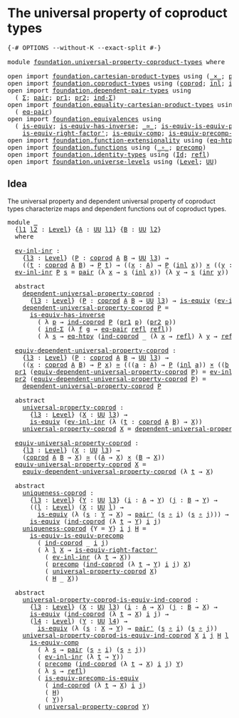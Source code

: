# The universal property of coproduct types

<pre class="Agda"><a id="54" class="Symbol">{-#</a> <a id="58" class="Keyword">OPTIONS</a> <a id="66" class="Pragma">--without-K</a> <a id="78" class="Pragma">--exact-split</a> <a id="92" class="Symbol">#-}</a>

<a id="97" class="Keyword">module</a> <a id="104" href="foundation.universal-property-coproduct-types.html" class="Module">foundation.universal-property-coproduct-types</a> <a id="150" class="Keyword">where</a>

<a id="157" class="Keyword">open</a> <a id="162" class="Keyword">import</a> <a id="169" href="foundation.cartesian-product-types.html" class="Module">foundation.cartesian-product-types</a> <a id="204" class="Keyword">using</a> <a id="210" class="Symbol">(</a><a id="211" href="foundation-core.cartesian-product-types.html#577" class="Function Operator">_×_</a><a id="214" class="Symbol">;</a> <a id="216" href="foundation-core.cartesian-product-types.html#494" class="Function">pair&#39;</a><a id="221" class="Symbol">)</a>
<a id="223" class="Keyword">open</a> <a id="228" class="Keyword">import</a> <a id="235" href="foundation.coproduct-types.html" class="Module">foundation.coproduct-types</a> <a id="262" class="Keyword">using</a> <a id="268" class="Symbol">(</a><a id="269" href="foundation.coproduct-types.html#1168" class="Datatype">coprod</a><a id="275" class="Symbol">;</a> <a id="277" href="foundation.coproduct-types.html#1239" class="InductiveConstructor">inl</a><a id="280" class="Symbol">;</a> <a id="282" href="foundation.coproduct-types.html#1262" class="InductiveConstructor">inr</a><a id="285" class="Symbol">;</a> <a id="287" href="foundation.coproduct-types.html#1284" class="Function">ind-coprod</a><a id="297" class="Symbol">)</a>
<a id="299" class="Keyword">open</a> <a id="304" class="Keyword">import</a> <a id="311" href="foundation.dependent-pair-types.html" class="Module">foundation.dependent-pair-types</a> <a id="343" class="Keyword">using</a>
  <a id="351" class="Symbol">(</a> <a id="353" href="foundation-core.dependent-pair-types.html#502" class="Record">Σ</a><a id="354" class="Symbol">;</a> <a id="356" href="foundation-core.dependent-pair-types.html#575" class="InductiveConstructor">pair</a><a id="360" class="Symbol">;</a> <a id="362" href="foundation-core.dependent-pair-types.html#592" class="Field">pr1</a><a id="365" class="Symbol">;</a> <a id="367" href="foundation-core.dependent-pair-types.html#604" class="Field">pr2</a><a id="370" class="Symbol">;</a> <a id="372" href="foundation-core.dependent-pair-types.html#687" class="Function">ind-Σ</a><a id="377" class="Symbol">)</a>
<a id="379" class="Keyword">open</a> <a id="384" class="Keyword">import</a> <a id="391" href="foundation.equality-cartesian-product-types.html" class="Module">foundation.equality-cartesian-product-types</a> <a id="435" class="Keyword">using</a>
  <a id="443" class="Symbol">(</a> <a id="445" href="foundation.equality-cartesian-product-types.html#1267" class="Function">eq-pair</a><a id="452" class="Symbol">)</a>
<a id="454" class="Keyword">open</a> <a id="459" class="Keyword">import</a> <a id="466" href="foundation.equivalences.html" class="Module">foundation.equivalences</a> <a id="490" class="Keyword">using</a>
  <a id="498" class="Symbol">(</a> <a id="500" href="foundation-core.equivalences.html#1542" class="Function">is-equiv</a><a id="508" class="Symbol">;</a> <a id="510" href="foundation-core.equivalences.html#2999" class="Function">is-equiv-has-inverse</a><a id="530" class="Symbol">;</a> <a id="532" href="foundation-core.equivalences.html#1607" class="Function Operator">_≃_</a><a id="535" class="Symbol">;</a> <a id="537" href="foundation.equivalences.html#10780" class="Function">is-equiv-is-equiv-precomp</a><a id="562" class="Symbol">;</a>
    <a id="568" href="foundation-core.equivalences.html#9622" class="Function">is-equiv-right-factor&#39;</a><a id="590" class="Symbol">;</a> <a id="592" href="foundation-core.equivalences.html#7183" class="Function">is-equiv-comp</a><a id="605" class="Symbol">;</a> <a id="607" href="foundation.equivalences.html#9078" class="Function">is-equiv-precomp-is-equiv</a><a id="632" class="Symbol">)</a>
<a id="634" class="Keyword">open</a> <a id="639" class="Keyword">import</a> <a id="646" href="foundation.function-extensionality.html" class="Module">foundation.function-extensionality</a> <a id="681" class="Keyword">using</a> <a id="687" class="Symbol">(</a><a id="688" href="foundation.function-extensionality.html#1446" class="Function">eq-htpy</a><a id="695" class="Symbol">)</a>
<a id="697" class="Keyword">open</a> <a id="702" class="Keyword">import</a> <a id="709" href="foundation.functions.html" class="Module">foundation.functions</a> <a id="730" class="Keyword">using</a> <a id="736" class="Symbol">(</a><a id="737" href="foundation-core.functions.html#407" class="Function Operator">_∘_</a><a id="740" class="Symbol">;</a> <a id="742" href="foundation-core.functions.html#925" class="Function">precomp</a><a id="749" class="Symbol">)</a>
<a id="751" class="Keyword">open</a> <a id="756" class="Keyword">import</a> <a id="763" href="foundation.identity-types.html" class="Module">foundation.identity-types</a> <a id="789" class="Keyword">using</a> <a id="795" class="Symbol">(</a><a id="796" href="foundation-core.identity-types.html#641" class="Datatype">Id</a><a id="798" class="Symbol">;</a> <a id="800" href="foundation-core.identity-types.html#694" class="InductiveConstructor">refl</a><a id="804" class="Symbol">)</a>
<a id="806" class="Keyword">open</a> <a id="811" class="Keyword">import</a> <a id="818" href="foundation.universe-levels.html" class="Module">foundation.universe-levels</a> <a id="845" class="Keyword">using</a> <a id="851" class="Symbol">(</a><a id="852" href="Agda.Primitive.html#597" class="Postulate">Level</a><a id="857" class="Symbol">;</a> <a id="859" href="foundation-core.universe-levels.html#222" class="Primitive">UU</a><a id="861" class="Symbol">)</a>
</pre>
## Idea

The universal property and dependent universal property of coproduct types characterize maps and dependent functions out of coproduct types.

<pre class="Agda"><a id="1027" class="Keyword">module</a> <a id="1034" href="foundation.universal-property-coproduct-types.html#1034" class="Module">_</a>
  <a id="1038" class="Symbol">{</a><a id="1039" href="foundation.universal-property-coproduct-types.html#1039" class="Bound">l1</a> <a id="1042" href="foundation.universal-property-coproduct-types.html#1042" class="Bound">l2</a> <a id="1045" class="Symbol">:</a> <a id="1047" href="Agda.Primitive.html#597" class="Postulate">Level</a><a id="1052" class="Symbol">}</a> <a id="1054" class="Symbol">{</a><a id="1055" href="foundation.universal-property-coproduct-types.html#1055" class="Bound">A</a> <a id="1057" class="Symbol">:</a> <a id="1059" href="foundation-core.universe-levels.html#222" class="Primitive">UU</a> <a id="1062" href="foundation.universal-property-coproduct-types.html#1039" class="Bound">l1</a><a id="1064" class="Symbol">}</a> <a id="1066" class="Symbol">{</a><a id="1067" href="foundation.universal-property-coproduct-types.html#1067" class="Bound">B</a> <a id="1069" class="Symbol">:</a> <a id="1071" href="foundation-core.universe-levels.html#222" class="Primitive">UU</a> <a id="1074" href="foundation.universal-property-coproduct-types.html#1042" class="Bound">l2</a><a id="1076" class="Symbol">}</a>
  <a id="1080" class="Keyword">where</a>

  <a id="1089" href="foundation.universal-property-coproduct-types.html#1089" class="Function">ev-inl-inr</a> <a id="1100" class="Symbol">:</a>
    <a id="1106" class="Symbol">{</a><a id="1107" href="foundation.universal-property-coproduct-types.html#1107" class="Bound">l3</a> <a id="1110" class="Symbol">:</a> <a id="1112" href="Agda.Primitive.html#597" class="Postulate">Level</a><a id="1117" class="Symbol">}</a> <a id="1119" class="Symbol">(</a><a id="1120" href="foundation.universal-property-coproduct-types.html#1120" class="Bound">P</a> <a id="1122" class="Symbol">:</a> <a id="1124" href="foundation.coproduct-types.html#1168" class="Datatype">coprod</a> <a id="1131" href="foundation.universal-property-coproduct-types.html#1055" class="Bound">A</a> <a id="1133" href="foundation.universal-property-coproduct-types.html#1067" class="Bound">B</a> <a id="1135" class="Symbol">→</a> <a id="1137" href="foundation-core.universe-levels.html#222" class="Primitive">UU</a> <a id="1140" href="foundation.universal-property-coproduct-types.html#1107" class="Bound">l3</a><a id="1142" class="Symbol">)</a> <a id="1144" class="Symbol">→</a>
    <a id="1150" class="Symbol">((</a><a id="1152" href="foundation.universal-property-coproduct-types.html#1152" class="Bound">t</a> <a id="1154" class="Symbol">:</a> <a id="1156" href="foundation.coproduct-types.html#1168" class="Datatype">coprod</a> <a id="1163" href="foundation.universal-property-coproduct-types.html#1055" class="Bound">A</a> <a id="1165" href="foundation.universal-property-coproduct-types.html#1067" class="Bound">B</a><a id="1166" class="Symbol">)</a> <a id="1168" class="Symbol">→</a> <a id="1170" href="foundation.universal-property-coproduct-types.html#1120" class="Bound">P</a> <a id="1172" href="foundation.universal-property-coproduct-types.html#1152" class="Bound">t</a><a id="1173" class="Symbol">)</a> <a id="1175" class="Symbol">→</a> <a id="1177" class="Symbol">((</a><a id="1179" href="foundation.universal-property-coproduct-types.html#1179" class="Bound">x</a> <a id="1181" class="Symbol">:</a> <a id="1183" href="foundation.universal-property-coproduct-types.html#1055" class="Bound">A</a><a id="1184" class="Symbol">)</a> <a id="1186" class="Symbol">→</a> <a id="1188" href="foundation.universal-property-coproduct-types.html#1120" class="Bound">P</a> <a id="1190" class="Symbol">(</a><a id="1191" href="foundation.coproduct-types.html#1239" class="InductiveConstructor">inl</a> <a id="1195" href="foundation.universal-property-coproduct-types.html#1179" class="Bound">x</a><a id="1196" class="Symbol">))</a> <a id="1199" href="foundation-core.cartesian-product-types.html#577" class="Function Operator">×</a> <a id="1201" class="Symbol">((</a><a id="1203" href="foundation.universal-property-coproduct-types.html#1203" class="Bound">y</a> <a id="1205" class="Symbol">:</a> <a id="1207" href="foundation.universal-property-coproduct-types.html#1067" class="Bound">B</a><a id="1208" class="Symbol">)</a> <a id="1210" class="Symbol">→</a> <a id="1212" href="foundation.universal-property-coproduct-types.html#1120" class="Bound">P</a> <a id="1214" class="Symbol">(</a><a id="1215" href="foundation.coproduct-types.html#1262" class="InductiveConstructor">inr</a> <a id="1219" href="foundation.universal-property-coproduct-types.html#1203" class="Bound">y</a><a id="1220" class="Symbol">))</a>
  <a id="1225" href="foundation.universal-property-coproduct-types.html#1089" class="Function">ev-inl-inr</a> <a id="1236" href="foundation.universal-property-coproduct-types.html#1236" class="Bound">P</a> <a id="1238" href="foundation.universal-property-coproduct-types.html#1238" class="Bound">s</a> <a id="1240" class="Symbol">=</a> <a id="1242" href="foundation-core.dependent-pair-types.html#575" class="InductiveConstructor">pair</a> <a id="1247" class="Symbol">(λ</a> <a id="1250" href="foundation.universal-property-coproduct-types.html#1250" class="Bound">x</a> <a id="1252" class="Symbol">→</a> <a id="1254" href="foundation.universal-property-coproduct-types.html#1238" class="Bound">s</a> <a id="1256" class="Symbol">(</a><a id="1257" href="foundation.coproduct-types.html#1239" class="InductiveConstructor">inl</a> <a id="1261" href="foundation.universal-property-coproduct-types.html#1250" class="Bound">x</a><a id="1262" class="Symbol">))</a> <a id="1265" class="Symbol">(λ</a> <a id="1268" href="foundation.universal-property-coproduct-types.html#1268" class="Bound">y</a> <a id="1270" class="Symbol">→</a> <a id="1272" href="foundation.universal-property-coproduct-types.html#1238" class="Bound">s</a> <a id="1274" class="Symbol">(</a><a id="1275" href="foundation.coproduct-types.html#1262" class="InductiveConstructor">inr</a> <a id="1279" href="foundation.universal-property-coproduct-types.html#1268" class="Bound">y</a><a id="1280" class="Symbol">))</a>

  <a id="1286" class="Keyword">abstract</a>
    <a id="1299" href="foundation.universal-property-coproduct-types.html#1299" class="Function">dependent-universal-property-coprod</a> <a id="1335" class="Symbol">:</a>
      <a id="1343" class="Symbol">{</a><a id="1344" href="foundation.universal-property-coproduct-types.html#1344" class="Bound">l3</a> <a id="1347" class="Symbol">:</a> <a id="1349" href="Agda.Primitive.html#597" class="Postulate">Level</a><a id="1354" class="Symbol">}</a> <a id="1356" class="Symbol">(</a><a id="1357" href="foundation.universal-property-coproduct-types.html#1357" class="Bound">P</a> <a id="1359" class="Symbol">:</a> <a id="1361" href="foundation.coproduct-types.html#1168" class="Datatype">coprod</a> <a id="1368" href="foundation.universal-property-coproduct-types.html#1055" class="Bound">A</a> <a id="1370" href="foundation.universal-property-coproduct-types.html#1067" class="Bound">B</a> <a id="1372" class="Symbol">→</a> <a id="1374" href="foundation-core.universe-levels.html#222" class="Primitive">UU</a> <a id="1377" href="foundation.universal-property-coproduct-types.html#1344" class="Bound">l3</a><a id="1379" class="Symbol">)</a> <a id="1381" class="Symbol">→</a> <a id="1383" href="foundation-core.equivalences.html#1542" class="Function">is-equiv</a> <a id="1392" class="Symbol">(</a><a id="1393" href="foundation.universal-property-coproduct-types.html#1089" class="Function">ev-inl-inr</a> <a id="1404" href="foundation.universal-property-coproduct-types.html#1357" class="Bound">P</a><a id="1405" class="Symbol">)</a>
    <a id="1411" href="foundation.universal-property-coproduct-types.html#1299" class="Function">dependent-universal-property-coprod</a> <a id="1447" href="foundation.universal-property-coproduct-types.html#1447" class="Bound">P</a> <a id="1449" class="Symbol">=</a>
      <a id="1457" href="foundation-core.equivalences.html#2999" class="Function">is-equiv-has-inverse</a>
        <a id="1486" class="Symbol">(</a> <a id="1488" class="Symbol">λ</a> <a id="1490" href="foundation.universal-property-coproduct-types.html#1490" class="Bound">p</a> <a id="1492" class="Symbol">→</a> <a id="1494" href="foundation.coproduct-types.html#1284" class="Function">ind-coprod</a> <a id="1505" href="foundation.universal-property-coproduct-types.html#1447" class="Bound">P</a> <a id="1507" class="Symbol">(</a><a id="1508" href="foundation-core.dependent-pair-types.html#592" class="Field">pr1</a> <a id="1512" href="foundation.universal-property-coproduct-types.html#1490" class="Bound">p</a><a id="1513" class="Symbol">)</a> <a id="1515" class="Symbol">(</a><a id="1516" href="foundation-core.dependent-pair-types.html#604" class="Field">pr2</a> <a id="1520" href="foundation.universal-property-coproduct-types.html#1490" class="Bound">p</a><a id="1521" class="Symbol">))</a>
        <a id="1532" class="Symbol">(</a> <a id="1534" href="foundation-core.dependent-pair-types.html#687" class="Function">ind-Σ</a> <a id="1540" class="Symbol">(λ</a> <a id="1543" href="foundation.universal-property-coproduct-types.html#1543" class="Bound">f</a> <a id="1545" href="foundation.universal-property-coproduct-types.html#1545" class="Bound">g</a> <a id="1547" class="Symbol">→</a> <a id="1549" href="foundation.equality-cartesian-product-types.html#1267" class="Function">eq-pair</a> <a id="1557" href="foundation-core.identity-types.html#694" class="InductiveConstructor">refl</a> <a id="1562" href="foundation-core.identity-types.html#694" class="InductiveConstructor">refl</a><a id="1566" class="Symbol">))</a>
        <a id="1577" class="Symbol">(</a> <a id="1579" class="Symbol">λ</a> <a id="1581" href="foundation.universal-property-coproduct-types.html#1581" class="Bound">s</a> <a id="1583" class="Symbol">→</a> <a id="1585" href="foundation.function-extensionality.html#1446" class="Function">eq-htpy</a> <a id="1593" class="Symbol">(</a><a id="1594" href="foundation.coproduct-types.html#1284" class="Function">ind-coprod</a> <a id="1605" class="Symbol">_</a> <a id="1607" class="Symbol">(λ</a> <a id="1610" href="foundation.universal-property-coproduct-types.html#1610" class="Bound">x</a> <a id="1612" class="Symbol">→</a> <a id="1614" href="foundation-core.identity-types.html#694" class="InductiveConstructor">refl</a><a id="1618" class="Symbol">)</a> <a id="1620" class="Symbol">λ</a> <a id="1622" href="foundation.universal-property-coproduct-types.html#1622" class="Bound">y</a> <a id="1624" class="Symbol">→</a> <a id="1626" href="foundation-core.identity-types.html#694" class="InductiveConstructor">refl</a><a id="1630" class="Symbol">))</a>

  <a id="1636" href="foundation.universal-property-coproduct-types.html#1636" class="Function">equiv-dependent-universal-property-coprod</a> <a id="1678" class="Symbol">:</a>
    <a id="1684" class="Symbol">{</a><a id="1685" href="foundation.universal-property-coproduct-types.html#1685" class="Bound">l3</a> <a id="1688" class="Symbol">:</a> <a id="1690" href="Agda.Primitive.html#597" class="Postulate">Level</a><a id="1695" class="Symbol">}</a> <a id="1697" class="Symbol">(</a><a id="1698" href="foundation.universal-property-coproduct-types.html#1698" class="Bound">P</a> <a id="1700" class="Symbol">:</a> <a id="1702" href="foundation.coproduct-types.html#1168" class="Datatype">coprod</a> <a id="1709" href="foundation.universal-property-coproduct-types.html#1055" class="Bound">A</a> <a id="1711" href="foundation.universal-property-coproduct-types.html#1067" class="Bound">B</a> <a id="1713" class="Symbol">→</a> <a id="1715" href="foundation-core.universe-levels.html#222" class="Primitive">UU</a> <a id="1718" href="foundation.universal-property-coproduct-types.html#1685" class="Bound">l3</a><a id="1720" class="Symbol">)</a> <a id="1722" class="Symbol">→</a>
    <a id="1728" class="Symbol">((</a><a id="1730" href="foundation.universal-property-coproduct-types.html#1730" class="Bound">x</a> <a id="1732" class="Symbol">:</a> <a id="1734" href="foundation.coproduct-types.html#1168" class="Datatype">coprod</a> <a id="1741" href="foundation.universal-property-coproduct-types.html#1055" class="Bound">A</a> <a id="1743" href="foundation.universal-property-coproduct-types.html#1067" class="Bound">B</a><a id="1744" class="Symbol">)</a> <a id="1746" class="Symbol">→</a> <a id="1748" href="foundation.universal-property-coproduct-types.html#1698" class="Bound">P</a> <a id="1750" href="foundation.universal-property-coproduct-types.html#1730" class="Bound">x</a><a id="1751" class="Symbol">)</a> <a id="1753" href="foundation-core.equivalences.html#1607" class="Function Operator">≃</a> <a id="1755" class="Symbol">(((</a><a id="1758" href="foundation.universal-property-coproduct-types.html#1758" class="Bound">a</a> <a id="1760" class="Symbol">:</a> <a id="1762" href="foundation.universal-property-coproduct-types.html#1055" class="Bound">A</a><a id="1763" class="Symbol">)</a> <a id="1765" class="Symbol">→</a> <a id="1767" href="foundation.universal-property-coproduct-types.html#1698" class="Bound">P</a> <a id="1769" class="Symbol">(</a><a id="1770" href="foundation.coproduct-types.html#1239" class="InductiveConstructor">inl</a> <a id="1774" href="foundation.universal-property-coproduct-types.html#1758" class="Bound">a</a><a id="1775" class="Symbol">))</a> <a id="1778" href="foundation-core.cartesian-product-types.html#577" class="Function Operator">×</a> <a id="1780" class="Symbol">((</a><a id="1782" href="foundation.universal-property-coproduct-types.html#1782" class="Bound">b</a> <a id="1784" class="Symbol">:</a> <a id="1786" href="foundation.universal-property-coproduct-types.html#1067" class="Bound">B</a><a id="1787" class="Symbol">)</a> <a id="1789" class="Symbol">→</a> <a id="1791" href="foundation.universal-property-coproduct-types.html#1698" class="Bound">P</a> <a id="1793" class="Symbol">(</a><a id="1794" href="foundation.coproduct-types.html#1262" class="InductiveConstructor">inr</a> <a id="1798" href="foundation.universal-property-coproduct-types.html#1782" class="Bound">b</a><a id="1799" class="Symbol">)))</a>
  <a id="1805" href="foundation-core.dependent-pair-types.html#592" class="Field">pr1</a> <a id="1809" class="Symbol">(</a><a id="1810" href="foundation.universal-property-coproduct-types.html#1636" class="Function">equiv-dependent-universal-property-coprod</a> <a id="1852" href="foundation.universal-property-coproduct-types.html#1852" class="Bound">P</a><a id="1853" class="Symbol">)</a> <a id="1855" class="Symbol">=</a> <a id="1857" href="foundation.universal-property-coproduct-types.html#1089" class="Function">ev-inl-inr</a> <a id="1868" href="foundation.universal-property-coproduct-types.html#1852" class="Bound">P</a>
  <a id="1872" href="foundation-core.dependent-pair-types.html#604" class="Field">pr2</a> <a id="1876" class="Symbol">(</a><a id="1877" href="foundation.universal-property-coproduct-types.html#1636" class="Function">equiv-dependent-universal-property-coprod</a> <a id="1919" href="foundation.universal-property-coproduct-types.html#1919" class="Bound">P</a><a id="1920" class="Symbol">)</a> <a id="1922" class="Symbol">=</a>
    <a id="1928" href="foundation.universal-property-coproduct-types.html#1299" class="Function">dependent-universal-property-coprod</a> <a id="1964" href="foundation.universal-property-coproduct-types.html#1919" class="Bound">P</a>

  <a id="1969" class="Keyword">abstract</a>
    <a id="1982" href="foundation.universal-property-coproduct-types.html#1982" class="Function">universal-property-coprod</a> <a id="2008" class="Symbol">:</a>
      <a id="2016" class="Symbol">{</a><a id="2017" href="foundation.universal-property-coproduct-types.html#2017" class="Bound">l3</a> <a id="2020" class="Symbol">:</a> <a id="2022" href="Agda.Primitive.html#597" class="Postulate">Level</a><a id="2027" class="Symbol">}</a> <a id="2029" class="Symbol">(</a><a id="2030" href="foundation.universal-property-coproduct-types.html#2030" class="Bound">X</a> <a id="2032" class="Symbol">:</a> <a id="2034" href="foundation-core.universe-levels.html#222" class="Primitive">UU</a> <a id="2037" href="foundation.universal-property-coproduct-types.html#2017" class="Bound">l3</a><a id="2039" class="Symbol">)</a> <a id="2041" class="Symbol">→</a>
      <a id="2049" href="foundation-core.equivalences.html#1542" class="Function">is-equiv</a> <a id="2058" class="Symbol">(</a><a id="2059" href="foundation.universal-property-coproduct-types.html#1089" class="Function">ev-inl-inr</a> <a id="2070" class="Symbol">(λ</a> <a id="2073" class="Symbol">(</a><a id="2074" href="foundation.universal-property-coproduct-types.html#2074" class="Bound">t</a> <a id="2076" class="Symbol">:</a> <a id="2078" href="foundation.coproduct-types.html#1168" class="Datatype">coprod</a> <a id="2085" href="foundation.universal-property-coproduct-types.html#1055" class="Bound">A</a> <a id="2087" href="foundation.universal-property-coproduct-types.html#1067" class="Bound">B</a><a id="2088" class="Symbol">)</a> <a id="2090" class="Symbol">→</a> <a id="2092" href="foundation.universal-property-coproduct-types.html#2030" class="Bound">X</a><a id="2093" class="Symbol">))</a>
    <a id="2100" href="foundation.universal-property-coproduct-types.html#1982" class="Function">universal-property-coprod</a> <a id="2126" href="foundation.universal-property-coproduct-types.html#2126" class="Bound">X</a> <a id="2128" class="Symbol">=</a> <a id="2130" href="foundation.universal-property-coproduct-types.html#1299" class="Function">dependent-universal-property-coprod</a> <a id="2166" class="Symbol">(λ</a> <a id="2169" href="foundation.universal-property-coproduct-types.html#2169" class="Bound">t</a> <a id="2171" class="Symbol">→</a> <a id="2173" href="foundation.universal-property-coproduct-types.html#2126" class="Bound">X</a><a id="2174" class="Symbol">)</a>
  
  <a id="2181" href="foundation.universal-property-coproduct-types.html#2181" class="Function">equiv-universal-property-coprod</a> <a id="2213" class="Symbol">:</a>
    <a id="2219" class="Symbol">{</a><a id="2220" href="foundation.universal-property-coproduct-types.html#2220" class="Bound">l3</a> <a id="2223" class="Symbol">:</a> <a id="2225" href="Agda.Primitive.html#597" class="Postulate">Level</a><a id="2230" class="Symbol">}</a> <a id="2232" class="Symbol">(</a><a id="2233" href="foundation.universal-property-coproduct-types.html#2233" class="Bound">X</a> <a id="2235" class="Symbol">:</a> <a id="2237" href="foundation-core.universe-levels.html#222" class="Primitive">UU</a> <a id="2240" href="foundation.universal-property-coproduct-types.html#2220" class="Bound">l3</a><a id="2242" class="Symbol">)</a> <a id="2244" class="Symbol">→</a>
    <a id="2250" class="Symbol">(</a><a id="2251" href="foundation.coproduct-types.html#1168" class="Datatype">coprod</a> <a id="2258" href="foundation.universal-property-coproduct-types.html#1055" class="Bound">A</a> <a id="2260" href="foundation.universal-property-coproduct-types.html#1067" class="Bound">B</a> <a id="2262" class="Symbol">→</a> <a id="2264" href="foundation.universal-property-coproduct-types.html#2233" class="Bound">X</a><a id="2265" class="Symbol">)</a> <a id="2267" href="foundation-core.equivalences.html#1607" class="Function Operator">≃</a> <a id="2269" class="Symbol">((</a><a id="2271" href="foundation.universal-property-coproduct-types.html#1055" class="Bound">A</a> <a id="2273" class="Symbol">→</a> <a id="2275" href="foundation.universal-property-coproduct-types.html#2233" class="Bound">X</a><a id="2276" class="Symbol">)</a> <a id="2278" href="foundation-core.cartesian-product-types.html#577" class="Function Operator">×</a> <a id="2280" class="Symbol">(</a><a id="2281" href="foundation.universal-property-coproduct-types.html#1067" class="Bound">B</a> <a id="2283" class="Symbol">→</a> <a id="2285" href="foundation.universal-property-coproduct-types.html#2233" class="Bound">X</a><a id="2286" class="Symbol">))</a>
  <a id="2291" href="foundation.universal-property-coproduct-types.html#2181" class="Function">equiv-universal-property-coprod</a> <a id="2323" href="foundation.universal-property-coproduct-types.html#2323" class="Bound">X</a> <a id="2325" class="Symbol">=</a>
    <a id="2331" href="foundation.universal-property-coproduct-types.html#1636" class="Function">equiv-dependent-universal-property-coprod</a> <a id="2373" class="Symbol">(λ</a> <a id="2376" href="foundation.universal-property-coproduct-types.html#2376" class="Bound">t</a> <a id="2378" class="Symbol">→</a> <a id="2380" href="foundation.universal-property-coproduct-types.html#2323" class="Bound">X</a><a id="2381" class="Symbol">)</a>
  
  <a id="2388" class="Keyword">abstract</a>
    <a id="2401" href="foundation.universal-property-coproduct-types.html#2401" class="Function">uniqueness-coprod</a> <a id="2419" class="Symbol">:</a>
      <a id="2427" class="Symbol">{</a><a id="2428" href="foundation.universal-property-coproduct-types.html#2428" class="Bound">l3</a> <a id="2431" class="Symbol">:</a> <a id="2433" href="Agda.Primitive.html#597" class="Postulate">Level</a><a id="2438" class="Symbol">}</a> <a id="2440" class="Symbol">{</a><a id="2441" href="foundation.universal-property-coproduct-types.html#2441" class="Bound">Y</a> <a id="2443" class="Symbol">:</a> <a id="2445" href="foundation-core.universe-levels.html#222" class="Primitive">UU</a> <a id="2448" href="foundation.universal-property-coproduct-types.html#2428" class="Bound">l3</a><a id="2450" class="Symbol">}</a> <a id="2452" class="Symbol">(</a><a id="2453" href="foundation.universal-property-coproduct-types.html#2453" class="Bound">i</a> <a id="2455" class="Symbol">:</a> <a id="2457" href="foundation.universal-property-coproduct-types.html#1055" class="Bound">A</a> <a id="2459" class="Symbol">→</a> <a id="2461" href="foundation.universal-property-coproduct-types.html#2441" class="Bound">Y</a><a id="2462" class="Symbol">)</a> <a id="2464" class="Symbol">(</a><a id="2465" href="foundation.universal-property-coproduct-types.html#2465" class="Bound">j</a> <a id="2467" class="Symbol">:</a> <a id="2469" href="foundation.universal-property-coproduct-types.html#1067" class="Bound">B</a> <a id="2471" class="Symbol">→</a> <a id="2473" href="foundation.universal-property-coproduct-types.html#2441" class="Bound">Y</a><a id="2474" class="Symbol">)</a> <a id="2476" class="Symbol">→</a>
      <a id="2484" class="Symbol">((</a><a id="2486" href="foundation.universal-property-coproduct-types.html#2486" class="Bound">l</a> <a id="2488" class="Symbol">:</a> <a id="2490" href="Agda.Primitive.html#597" class="Postulate">Level</a><a id="2495" class="Symbol">)</a> <a id="2497" class="Symbol">(</a><a id="2498" href="foundation.universal-property-coproduct-types.html#2498" class="Bound">X</a> <a id="2500" class="Symbol">:</a> <a id="2502" href="foundation-core.universe-levels.html#222" class="Primitive">UU</a> <a id="2505" href="foundation.universal-property-coproduct-types.html#2486" class="Bound">l</a><a id="2506" class="Symbol">)</a> <a id="2508" class="Symbol">→</a>
        <a id="2518" href="foundation-core.equivalences.html#1542" class="Function">is-equiv</a> <a id="2527" class="Symbol">(λ</a> <a id="2530" class="Symbol">(</a><a id="2531" href="foundation.universal-property-coproduct-types.html#2531" class="Bound">s</a> <a id="2533" class="Symbol">:</a> <a id="2535" href="foundation.universal-property-coproduct-types.html#2441" class="Bound">Y</a> <a id="2537" class="Symbol">→</a> <a id="2539" href="foundation.universal-property-coproduct-types.html#2498" class="Bound">X</a><a id="2540" class="Symbol">)</a> <a id="2542" class="Symbol">→</a> <a id="2544" href="foundation-core.cartesian-product-types.html#494" class="Function">pair&#39;</a> <a id="2550" class="Symbol">(</a><a id="2551" href="foundation.universal-property-coproduct-types.html#2531" class="Bound">s</a> <a id="2553" href="foundation-core.functions.html#407" class="Function Operator">∘</a> <a id="2555" href="foundation.universal-property-coproduct-types.html#2453" class="Bound">i</a><a id="2556" class="Symbol">)</a> <a id="2558" class="Symbol">(</a><a id="2559" href="foundation.universal-property-coproduct-types.html#2531" class="Bound">s</a> <a id="2561" href="foundation-core.functions.html#407" class="Function Operator">∘</a> <a id="2563" href="foundation.universal-property-coproduct-types.html#2465" class="Bound">j</a><a id="2564" class="Symbol">)))</a> <a id="2568" class="Symbol">→</a>
      <a id="2576" href="foundation-core.equivalences.html#1542" class="Function">is-equiv</a> <a id="2585" class="Symbol">(</a><a id="2586" href="foundation.coproduct-types.html#1284" class="Function">ind-coprod</a> <a id="2597" class="Symbol">(λ</a> <a id="2600" href="foundation.universal-property-coproduct-types.html#2600" class="Bound">t</a> <a id="2602" class="Symbol">→</a> <a id="2604" href="foundation.universal-property-coproduct-types.html#2441" class="Bound">Y</a><a id="2605" class="Symbol">)</a> <a id="2607" href="foundation.universal-property-coproduct-types.html#2453" class="Bound">i</a> <a id="2609" href="foundation.universal-property-coproduct-types.html#2465" class="Bound">j</a><a id="2610" class="Symbol">)</a>
    <a id="2616" href="foundation.universal-property-coproduct-types.html#2401" class="Function">uniqueness-coprod</a> <a id="2634" class="Symbol">{</a><a id="2635" class="Argument">Y</a> <a id="2637" class="Symbol">=</a> <a id="2639" href="foundation.universal-property-coproduct-types.html#2639" class="Bound">Y</a><a id="2640" class="Symbol">}</a> <a id="2642" href="foundation.universal-property-coproduct-types.html#2642" class="Bound">i</a> <a id="2644" href="foundation.universal-property-coproduct-types.html#2644" class="Bound">j</a> <a id="2646" href="foundation.universal-property-coproduct-types.html#2646" class="Bound">H</a> <a id="2648" class="Symbol">=</a>
      <a id="2656" href="foundation.equivalences.html#10780" class="Function">is-equiv-is-equiv-precomp</a>
        <a id="2690" class="Symbol">(</a> <a id="2692" href="foundation.coproduct-types.html#1284" class="Function">ind-coprod</a> <a id="2703" class="Symbol">_</a> <a id="2705" href="foundation.universal-property-coproduct-types.html#2642" class="Bound">i</a> <a id="2707" href="foundation.universal-property-coproduct-types.html#2644" class="Bound">j</a><a id="2708" class="Symbol">)</a>
        <a id="2718" class="Symbol">(</a> <a id="2720" class="Symbol">λ</a> <a id="2722" href="foundation.universal-property-coproduct-types.html#2722" class="Bound">l</a> <a id="2724" href="foundation.universal-property-coproduct-types.html#2724" class="Bound">X</a> <a id="2726" class="Symbol">→</a> <a id="2728" href="foundation-core.equivalences.html#9622" class="Function">is-equiv-right-factor&#39;</a>
          <a id="2761" class="Symbol">(</a> <a id="2763" href="foundation.universal-property-coproduct-types.html#1089" class="Function">ev-inl-inr</a> <a id="2774" class="Symbol">(λ</a> <a id="2777" href="foundation.universal-property-coproduct-types.html#2777" class="Bound">t</a> <a id="2779" class="Symbol">→</a> <a id="2781" href="foundation.universal-property-coproduct-types.html#2724" class="Bound">X</a><a id="2782" class="Symbol">))</a>
          <a id="2795" class="Symbol">(</a> <a id="2797" href="foundation-core.functions.html#925" class="Function">precomp</a> <a id="2805" class="Symbol">(</a><a id="2806" href="foundation.coproduct-types.html#1284" class="Function">ind-coprod</a> <a id="2817" class="Symbol">(λ</a> <a id="2820" href="foundation.universal-property-coproduct-types.html#2820" class="Bound">t</a> <a id="2822" class="Symbol">→</a> <a id="2824" href="foundation.universal-property-coproduct-types.html#2639" class="Bound">Y</a><a id="2825" class="Symbol">)</a> <a id="2827" href="foundation.universal-property-coproduct-types.html#2642" class="Bound">i</a> <a id="2829" href="foundation.universal-property-coproduct-types.html#2644" class="Bound">j</a><a id="2830" class="Symbol">)</a> <a id="2832" href="foundation.universal-property-coproduct-types.html#2724" class="Bound">X</a><a id="2833" class="Symbol">)</a>
          <a id="2845" class="Symbol">(</a> <a id="2847" href="foundation.universal-property-coproduct-types.html#1982" class="Function">universal-property-coprod</a> <a id="2873" href="foundation.universal-property-coproduct-types.html#2724" class="Bound">X</a><a id="2874" class="Symbol">)</a>
          <a id="2886" class="Symbol">(</a> <a id="2888" href="foundation.universal-property-coproduct-types.html#2646" class="Bound">H</a> <a id="2890" class="Symbol">_</a> <a id="2892" href="foundation.universal-property-coproduct-types.html#2724" class="Bound">X</a><a id="2893" class="Symbol">))</a>

  <a id="2899" class="Keyword">abstract</a>
    <a id="2912" href="foundation.universal-property-coproduct-types.html#2912" class="Function">universal-property-coprod-is-equiv-ind-coprod</a> <a id="2958" class="Symbol">:</a>
      <a id="2966" class="Symbol">{</a><a id="2967" href="foundation.universal-property-coproduct-types.html#2967" class="Bound">l3</a> <a id="2970" class="Symbol">:</a> <a id="2972" href="Agda.Primitive.html#597" class="Postulate">Level</a><a id="2977" class="Symbol">}</a> <a id="2979" class="Symbol">(</a><a id="2980" href="foundation.universal-property-coproduct-types.html#2980" class="Bound">X</a> <a id="2982" class="Symbol">:</a> <a id="2984" href="foundation-core.universe-levels.html#222" class="Primitive">UU</a> <a id="2987" href="foundation.universal-property-coproduct-types.html#2967" class="Bound">l3</a><a id="2989" class="Symbol">)</a> <a id="2991" class="Symbol">(</a><a id="2992" href="foundation.universal-property-coproduct-types.html#2992" class="Bound">i</a> <a id="2994" class="Symbol">:</a> <a id="2996" href="foundation.universal-property-coproduct-types.html#1055" class="Bound">A</a> <a id="2998" class="Symbol">→</a> <a id="3000" href="foundation.universal-property-coproduct-types.html#2980" class="Bound">X</a><a id="3001" class="Symbol">)</a> <a id="3003" class="Symbol">(</a><a id="3004" href="foundation.universal-property-coproduct-types.html#3004" class="Bound">j</a> <a id="3006" class="Symbol">:</a> <a id="3008" href="foundation.universal-property-coproduct-types.html#1067" class="Bound">B</a> <a id="3010" class="Symbol">→</a> <a id="3012" href="foundation.universal-property-coproduct-types.html#2980" class="Bound">X</a><a id="3013" class="Symbol">)</a> <a id="3015" class="Symbol">→</a>
      <a id="3023" href="foundation-core.equivalences.html#1542" class="Function">is-equiv</a> <a id="3032" class="Symbol">(</a><a id="3033" href="foundation.coproduct-types.html#1284" class="Function">ind-coprod</a> <a id="3044" class="Symbol">(λ</a> <a id="3047" href="foundation.universal-property-coproduct-types.html#3047" class="Bound">t</a> <a id="3049" class="Symbol">→</a> <a id="3051" href="foundation.universal-property-coproduct-types.html#2980" class="Bound">X</a><a id="3052" class="Symbol">)</a> <a id="3054" href="foundation.universal-property-coproduct-types.html#2992" class="Bound">i</a> <a id="3056" href="foundation.universal-property-coproduct-types.html#3004" class="Bound">j</a><a id="3057" class="Symbol">)</a> <a id="3059" class="Symbol">→</a>
      <a id="3067" class="Symbol">(</a><a id="3068" href="foundation.universal-property-coproduct-types.html#3068" class="Bound">l4</a> <a id="3071" class="Symbol">:</a> <a id="3073" href="Agda.Primitive.html#597" class="Postulate">Level</a><a id="3078" class="Symbol">)</a> <a id="3080" class="Symbol">(</a><a id="3081" href="foundation.universal-property-coproduct-types.html#3081" class="Bound">Y</a> <a id="3083" class="Symbol">:</a> <a id="3085" href="foundation-core.universe-levels.html#222" class="Primitive">UU</a> <a id="3088" href="foundation.universal-property-coproduct-types.html#3068" class="Bound">l4</a><a id="3090" class="Symbol">)</a> <a id="3092" class="Symbol">→</a>
        <a id="3102" href="foundation-core.equivalences.html#1542" class="Function">is-equiv</a> <a id="3111" class="Symbol">(λ</a> <a id="3114" class="Symbol">(</a><a id="3115" href="foundation.universal-property-coproduct-types.html#3115" class="Bound">s</a> <a id="3117" class="Symbol">:</a> <a id="3119" href="foundation.universal-property-coproduct-types.html#2980" class="Bound">X</a> <a id="3121" class="Symbol">→</a> <a id="3123" href="foundation.universal-property-coproduct-types.html#3081" class="Bound">Y</a><a id="3124" class="Symbol">)</a> <a id="3126" class="Symbol">→</a> <a id="3128" href="foundation-core.cartesian-product-types.html#494" class="Function">pair&#39;</a> <a id="3134" class="Symbol">(</a><a id="3135" href="foundation.universal-property-coproduct-types.html#3115" class="Bound">s</a> <a id="3137" href="foundation-core.functions.html#407" class="Function Operator">∘</a> <a id="3139" href="foundation.universal-property-coproduct-types.html#2992" class="Bound">i</a><a id="3140" class="Symbol">)</a> <a id="3142" class="Symbol">(</a><a id="3143" href="foundation.universal-property-coproduct-types.html#3115" class="Bound">s</a> <a id="3145" href="foundation-core.functions.html#407" class="Function Operator">∘</a> <a id="3147" href="foundation.universal-property-coproduct-types.html#3004" class="Bound">j</a><a id="3148" class="Symbol">))</a>
    <a id="3155" href="foundation.universal-property-coproduct-types.html#2912" class="Function">universal-property-coprod-is-equiv-ind-coprod</a> <a id="3201" href="foundation.universal-property-coproduct-types.html#3201" class="Bound">X</a> <a id="3203" href="foundation.universal-property-coproduct-types.html#3203" class="Bound">i</a> <a id="3205" href="foundation.universal-property-coproduct-types.html#3205" class="Bound">j</a> <a id="3207" href="foundation.universal-property-coproduct-types.html#3207" class="Bound">H</a> <a id="3209" href="foundation.universal-property-coproduct-types.html#3209" class="Bound">l</a> <a id="3211" href="foundation.universal-property-coproduct-types.html#3211" class="Bound">Y</a> <a id="3213" class="Symbol">=</a>
      <a id="3221" href="foundation-core.equivalences.html#7183" class="Function">is-equiv-comp</a>
        <a id="3243" class="Symbol">(</a> <a id="3245" class="Symbol">λ</a> <a id="3247" href="foundation.universal-property-coproduct-types.html#3247" class="Bound">s</a> <a id="3249" class="Symbol">→</a> <a id="3251" href="foundation-core.dependent-pair-types.html#575" class="InductiveConstructor">pair</a> <a id="3256" class="Symbol">(</a><a id="3257" href="foundation.universal-property-coproduct-types.html#3247" class="Bound">s</a> <a id="3259" href="foundation-core.functions.html#407" class="Function Operator">∘</a> <a id="3261" href="foundation.universal-property-coproduct-types.html#3203" class="Bound">i</a><a id="3262" class="Symbol">)</a> <a id="3264" class="Symbol">(</a><a id="3265" href="foundation.universal-property-coproduct-types.html#3247" class="Bound">s</a> <a id="3267" href="foundation-core.functions.html#407" class="Function Operator">∘</a> <a id="3269" href="foundation.universal-property-coproduct-types.html#3205" class="Bound">j</a><a id="3270" class="Symbol">))</a>
        <a id="3281" class="Symbol">(</a> <a id="3283" href="foundation.universal-property-coproduct-types.html#1089" class="Function">ev-inl-inr</a> <a id="3294" class="Symbol">(λ</a> <a id="3297" href="foundation.universal-property-coproduct-types.html#3297" class="Bound">t</a> <a id="3299" class="Symbol">→</a> <a id="3301" href="foundation.universal-property-coproduct-types.html#3211" class="Bound">Y</a><a id="3302" class="Symbol">))</a>
        <a id="3313" class="Symbol">(</a> <a id="3315" href="foundation-core.functions.html#925" class="Function">precomp</a> <a id="3323" class="Symbol">(</a><a id="3324" href="foundation.coproduct-types.html#1284" class="Function">ind-coprod</a> <a id="3335" class="Symbol">(λ</a> <a id="3338" href="foundation.universal-property-coproduct-types.html#3338" class="Bound">t</a> <a id="3340" class="Symbol">→</a> <a id="3342" href="foundation.universal-property-coproduct-types.html#3201" class="Bound">X</a><a id="3343" class="Symbol">)</a> <a id="3345" href="foundation.universal-property-coproduct-types.html#3203" class="Bound">i</a> <a id="3347" href="foundation.universal-property-coproduct-types.html#3205" class="Bound">j</a><a id="3348" class="Symbol">)</a> <a id="3350" href="foundation.universal-property-coproduct-types.html#3211" class="Bound">Y</a><a id="3351" class="Symbol">)</a>
        <a id="3361" class="Symbol">(</a> <a id="3363" class="Symbol">λ</a> <a id="3365" href="foundation.universal-property-coproduct-types.html#3365" class="Bound">s</a> <a id="3367" class="Symbol">→</a> <a id="3369" href="foundation-core.identity-types.html#694" class="InductiveConstructor">refl</a><a id="3373" class="Symbol">)</a>
        <a id="3383" class="Symbol">(</a> <a id="3385" href="foundation.equivalences.html#9078" class="Function">is-equiv-precomp-is-equiv</a>
          <a id="3421" class="Symbol">(</a> <a id="3423" href="foundation.coproduct-types.html#1284" class="Function">ind-coprod</a> <a id="3434" class="Symbol">(λ</a> <a id="3437" href="foundation.universal-property-coproduct-types.html#3437" class="Bound">t</a> <a id="3439" class="Symbol">→</a> <a id="3441" href="foundation.universal-property-coproduct-types.html#3201" class="Bound">X</a><a id="3442" class="Symbol">)</a> <a id="3444" href="foundation.universal-property-coproduct-types.html#3203" class="Bound">i</a> <a id="3446" href="foundation.universal-property-coproduct-types.html#3205" class="Bound">j</a><a id="3447" class="Symbol">)</a>
          <a id="3459" class="Symbol">(</a> <a id="3461" href="foundation.universal-property-coproduct-types.html#3207" class="Bound">H</a><a id="3462" class="Symbol">)</a>
          <a id="3474" class="Symbol">(</a> <a id="3476" href="foundation.universal-property-coproduct-types.html#3211" class="Bound">Y</a><a id="3477" class="Symbol">))</a>
        <a id="3488" class="Symbol">(</a> <a id="3490" href="foundation.universal-property-coproduct-types.html#1982" class="Function">universal-property-coprod</a> <a id="3516" href="foundation.universal-property-coproduct-types.html#3211" class="Bound">Y</a><a id="3517" class="Symbol">)</a>
</pre>
